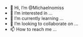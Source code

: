 - 👋 Hi, I’m @Michaelnomiss
- 👀 I’m interested in ...
- 🌱 I’m currently learning ...
- 💞️ I’m looking to collaborate on ...
- 📫 How to reach me ...

<!---
Michaelnomiss/Michaelnomiss is a ✨ special ✨ repository because its `README.md` (this file) appears on your GitHub profile.
You can click the Preview link to take a look at your changes.
--->

